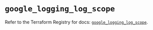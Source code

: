 # `google_logging_log_scope`

Refer to the Terraform Registry for docs: [`google_logging_log_scope`](https://registry.terraform.io/providers/hashicorp/google/6.41.0/docs/resources/logging_log_scope).
